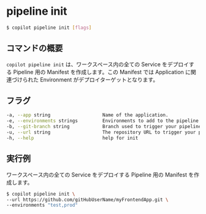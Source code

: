 # pipeline init
```bash
$ copilot pipeline init [flags]
```

## コマンドの概要
`copilot pipeline init` は、ワークスペース内の全ての Service をデプロイする Pipeline 用の Manifest を作成します。この Manifest では Application に関連づけられた Environment がデプロイターゲットとなります。

## フラグ
```bash
-a, --app string                   Name of the application.
-e, --environments strings         Environments to add to the pipeline.
-b, --git-branch string            Branch used to trigger your pipeline.
-u, --url string                   The repository URL to trigger your pipeline.
-h, --help                         help for init
```

## 実行例
ワークスペース内の全ての Service をデプロイする Pipeline 用の Manifest を作成します。
```bash
$ copilot pipeline init \
--url https://github.com/gitHubUserName/myFrontendApp.git \
--environments "test,prod" 
```
